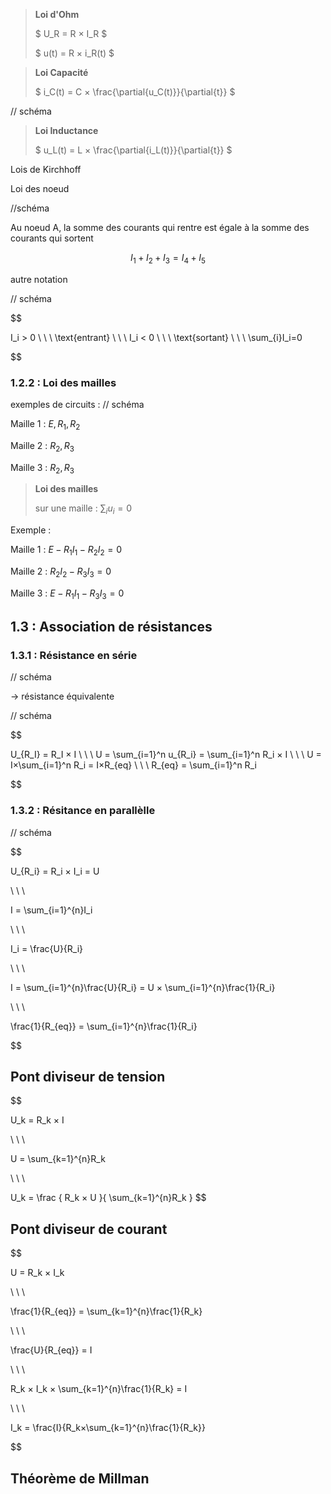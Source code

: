 > **Loi d'Ohm**
> 
> $ U_R = R × I_R $
> 
> $ u(t) = R × i_R(t) $ 

> **Loi Capacité**
> 
> $ i_C(t) = C × \frac{\partial{u_C(t)}}{\partial{t}} $

// schéma

> **Loi Inductance**
> 
> $ u_L(t) = L × \frac{\partial{i_L(t)}}{\partial{t}} $


Lois de Kirchhoff

Loi des noeud

//schéma

Au noeud A, la somme des courants qui rentre est égale à la somme des courants qui sortent

$$
I_1 + I_2 + I_3 = I_4 + I_5
$$

autre notation 

// schéma

$$

I_i > 0 \ \ \ \text{entrant}
\\ \ \\
I_i < 0 \ \ \ \text{sortant}
\\ \ \\
\sum_{i}I_i=0

$$

### 1.2.2 : Loi des mailles

exemples de circuits : 
// schéma



Maille 1 : $E,R_1,R_2$

Maille 2 : $R_2,R_3$

Maille 3 : $R_2,R_3$

> **Loi des mailles** 
>
> sur une maille : $\sum_{i}u_i=0$

Exemple : 

Maille 1 : $E-R_1I_1-R_2I_2=0$

Maille 2 : $R_2I_2-R_3I_3=0$ 

Maille 3 : $E-R_1I_1-R_3I_3=0$ 



## 1.3 : Association de résistances

### 1.3.1 : Résistance en série

// schéma

-> résistance équivalente

// schéma

$$

U_{R_I} = R_I × I
\\ \ \\
U = \sum_{i=1}^n u_{R_i} = \sum_{i=1}^n R_i × I
\\ \ \\
U =  I×\sum_{i=1}^n R_i = I×R_{eq}
\\ \ \\
R_{eq} = \sum_{i=1}^n R_i

$$

### 1.3.2 : Résitance en parallèlle

// schéma

$$

U_{R_i} = R_i × I_i = U

\\ \ \\

I = \sum_{i=1}^{n}I_i

\\ \ \\

I_i = \frac{U}{R_i}

\\ \ \\

I = \sum_{i=1}^{n}\frac{U}{R_i} = U × \sum_{i=1}^{n}\frac{1}{R_i}

\\ \ \\

\frac{1}{R_{eq}} = \sum_{i=1}^{n}\frac{1}{R_i}

$$

## Pont diviseur de tension

$$ 

U_k = R_k × I

\\ \ \\

U = \sum_{k=1}^{n}R_k

\\ \ \\

U_k = \frac { R_k × U }{ \sum_{k=1}^{n}R_k }
$$

## Pont diviseur de courant

$$ 

U = R_k × I_k

\\ \ \\

\frac{1}{R_{eq}} = \sum_{k=1}^{n}\frac{1}{R_k}

\\ \ \\

\frac{U}{R_{eq}} = I

\\ \ \\

R_k × I_k × \sum_{k=1}^{n}\frac{1}{R_k} = I

\\ \ \\

I_k = \frac{I}{R_k×\sum_{k=1}^{n}\frac{1}{R_k}}

$$

## Théorème de Millman
